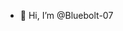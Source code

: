 - 👋 Hi, I’m @Bluebolt-07


<!---
Bluebolt-07/Bluebolt-07 is a ✨ special ✨ repository because its `README.md` (this file) appears on your GitHub profile.
You can click the Preview link to take a look at your changes.
--->
